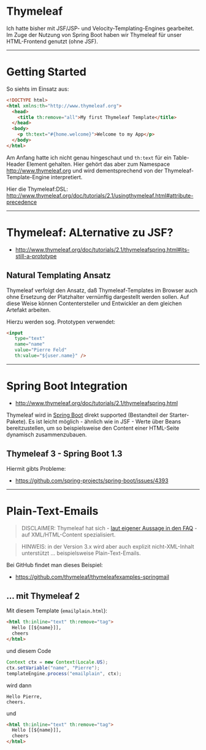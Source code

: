 # Thymeleaf
Ich hatte bisher mit JSF/JSP- und Velocity-Templating-Engines gearbeitet. Im Zuge der Nutzung von Spring Boot haben wir Thymeleaf für unser HTML-Frontend genutzt (ohne JSF).

---

# Getting Started
So siehts im Einsatz aus:

```html
<!DOCTYPE html>
<html xmlns:th="http://www.thymeleaf.org">
  <head>
    <title th:remove="all">My first Thymeleaf Template</title>
  </head>
  <body>
    <p th:text="#{home.welcome}">Welcome to my App</p>
  </body>
</html>
```

Am Anfang hatte ich nicht genau hingeschaut und ``th:text`` für ein Table-Header Element gehalten. Hier gehört das aber zum Namespace http://www.thymeleaf.org und wird dementsprechend von der Thymeleaf-Template-Engine interpretiert.

Hier die Thymeleaf:DSL: http://www.thymeleaf.org/doc/tutorials/2.1/usingthymeleaf.html#attribute-precedence


---

# Thymeleaf: ALternative zu JSF?
* http://www.thymeleaf.org/doc/tutorials/2.1/thymeleafspring.html#its-still-a-prototype

## Natural Templating Ansatz
Thymeleaf verfolgt den Ansatz, daß Thymeleaf-Templates im Browser auch ohne Ersetzung der Platzhalter vernünftig dargestellt werden sollen. Auf diese Weise können Contentersteller und Entwickler an dem gleichen Artefakt arbeiten.

Hierzu werden sog. Prototypen verwendet:

```html
<input 
   type="text" 
   name="name" 
   value="Pierre Feld" 
   th:value="${user.name}" />
```

---

# Spring Boot Integration
* http://www.thymeleaf.org/doc/tutorials/2.1/thymeleafspring.html

Thymeleaf wird in [Spring Boot](springBoot.md) direkt supported (Bestandteil der Starter-Pakete). Es ist leicht möglich - ähnlich wie in JSF - Werte über Beans bereitzustellen, um so beispielsweise den Content einer HTML-Seite dynamisch zusammenzubauen.

## Thymeleaf 3 - Spring Boot 1.3
Hiermit gibts Probleme:

* https://github.com/spring-projects/spring-boot/issues/4393

---

# Plain-Text-Emails
> DISCLAIMER: Thymeleaf hat sich - [laut eigener Aussage in den FAQ](http://www.thymeleaf.org/faq.html#compare-other-engines) - auf XML/HTML-Content spezialisiert.

> HINWEIS: in der Version 3.x wird aber auch explizit nicht-XML-Inhalt unterstützt ... beispielsweise Plain-Text-Emails.

Bei GitHub findet man dieses Beispiel:

* https://github.com/thymeleaf/thymeleafexamples-springmail

## ... mit Thymeleaf 2
Mit diesem Template (``emailplain.html``):

```html
<html th:inline="text" th:remove="tag">
  Hello [[${name}]],
  cheers
</html>
```

und diesem Code

```java
Context ctx = new Context(Locale.US);
ctx.setVariable("name", "Pierre");
templateEngine.process("emailplain", ctx);    
```

wird dann 

    Hello Pierre,
    cheers.

und 

```html
<html th:inline="text" th:remove="tag">
  Hello [[${name}]],
  cheers
</html>
```

